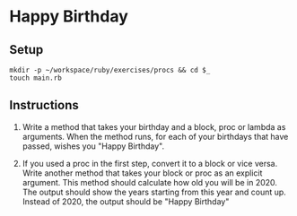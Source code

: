 # Happy Birthday

## Setup

```
mkdir -p ~/workspace/ruby/exercises/procs && cd $_
touch main.rb
```

## Instructions

1. Write a method that takes your birthday and a block, proc or lambda as arguments. When the method runs, for each of your birthdays that have passed, wishes you "Happy Birthday".

2. If you used a proc in the first step, convert it to a block or vice versa. Write another method that takes your block or proc as an explicit argument. This method should calculate how old you will be in 2020. The output should show the years starting from this year and count up. Instead of 2020, the output should be "Happy Birthday"
